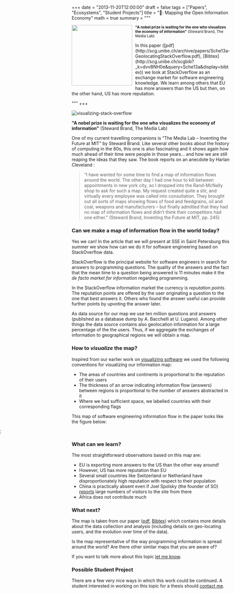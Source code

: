 +++
date = "2013-11-20T12:00:00"
draft = false
tags = ["Papers", "Ecosystems", "Student Projects"]
title = "📝: Mapping the Open Information Economy"
math = true
summary = """

<img src=/img/stackoverflow-small.png style="box-shadow:none; float: left; width:192px; padding: 10px; padding-top:0px; margin-top: 0px; margin-left: 0px; padding-left: 0px; margin-bottom: 0px; border-width: 0px;" />
<small>
<b>"A nobel prize is waiting for the one who visualizes the economy
of information"</b> (Steward Brand, The Media Lab) 
<br/><br/>
</small>
In this paper ([pdf](http://scg.unibe.ch/archive/papers/Sche13a-GeolocatingStackOverflow.pdf), [Bibtex](http://scg.unibe.ch/scgbib?_k=dvvBNH0e&query=Sche13a&display=bibtex)) we look at StackOverflow as an exchange market for software engineering knowledge. We learn among others that EU has more answers than the US but then, on the other hand, US has more reputation.


"""
+++

![visualizing-stack-overflow](/img/stackoverflow.png)

<b>"A nobel prize is waiting for the one who visualizes the economy
of information"</b> (Steward Brand, The Media Lab) 

One of my current travelling companions is “The Media Lab – Inventing the Future at MIT” by Steward Brand. Like several other books about the history of computing in the 80s, this one is also fascinating and it shows again how much ahead of their time were people in those years… and how we are still reaping the ideas that they saw. The book reports on an anecdote by Harlan Cleveland :

> “I have wanted for some time to find a map of information flows around the world. The other day I had one hour to kill between appointments in new york city, so I dropped into the Rand-McNally shop to ask for such a map. My request created quite a stir, and virtually every employee was called into consultation. They brought out all sorts of maps showing flows of food and feedgrains, oil and coal, weapons and manufacturers – but finally admitted that they had no map of information flows and didn’t think their competitors had one either.” (Steward Brand, Inventing the Future at MIT, pp. 245)


### Can we make a map of information flow in the world today?
Yes we can! In the article that we will present at SSE in Saint Petersburg this summer we show how can we do it for software engineering based on StackOverflow data.

StackOverflow is the principal website for software engineers in search for answers to programming questions. The quality of the answers and the fact that the mean time to a question being answered is 11 minutes make it the *de facto market for information* regarding programming. 

In the StackOverflow information market the currency is *reputation points*. The reputation points are offered by the user originating a question to the one that best answers it. Others who found the answer useful can provide further points by upvoting the answer later.

As data source for our map we use ten million questions and answers (published as a database dump by A. Bacchelli at U. Lugano). Among other things the data source contains also geolocation information for a large percentage of the the users. Thus, if we aggregate the exchanges of information to geographical regions we will obtain a map.

### How to *visualize* the map?

Inspired from our earlier work on 
    [visualizing software](/post/14-01-01-evolutionary-and-collaborative-software-architecture-recovery/) 
we used the following conventions for visualizing our information map: 

- The areas of countries and continents is proportional to the reputation of their users
- The thickness of an arrow indicating information flow (answers) between regions is proportional to the number of answers abstracted in it
- Where we had sufficient space, we labelled countries with their corresponding flags

This map of software engineering information flow in the paper looks like the figure below:
    
<div style="margin: 0 -48%; padding: 0 -48%;">
	<img src="/img/stackoverflow-full.png" />
</div>


### What can we learn? 

The most straightforward observations based on this map are:

- EU is exporting more answers to the US than the other way around!
- However, US has more reputation than EU
- Several small countries like Switzerland or Netherland have disproportionately high reputation with respect to their population
- China is practically absent even if Joel Spolsky (the founder of SO) [reports](https://stackoverflow.blog/2011/04/stack-overflow-around-the-world/) large numbers of visitors to the site from there
- Africa does not contribute much

### What next?
The map is taken from our paper ([pdf](http://scg.unibe.ch/archive/papers/Sche13a-GeolocatingStackOverflow.pdf), [Bibtex](http://scg.unibe.ch/scgbib?_k=dvvBNH0e&query=Sche13a&display=bibtex)) which contains more details about the data collection and analysis (including details on geo-locating users, and the evolution over time of the data). 

Is the map representative of the way programming information is spread around the world? Are there other similar maps that you are aware of? 

If you want to talk more about this topic <a href="/#contact"> let me know</a>.

### Possible Student Project
There are a few very nice ways in which this work could be continued. A student interested in working on this topic for a thesis should <a href="/#contact"> contact me</a>.



